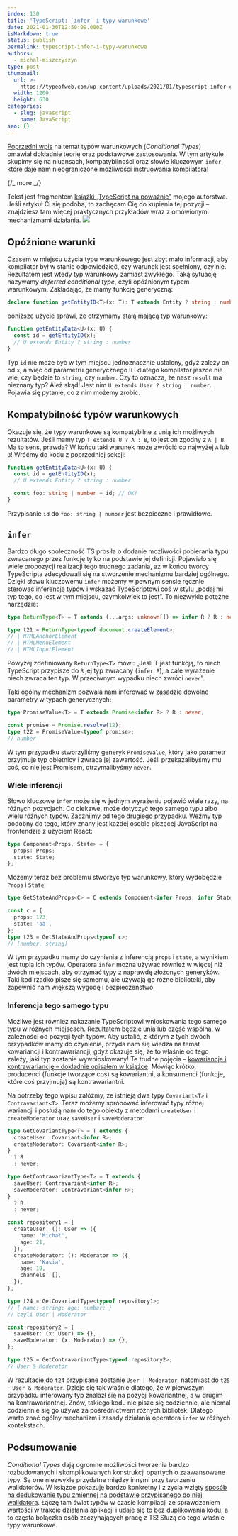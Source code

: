 ```yaml
---
index: 130
title: 'TypeScript: `infer` i typy warunkowe'
date: 2021-01-30T12:50:09.000Z
isMarkdown: true
status: publish
permalink: typescript-infer-i-typy-warunkowe
authors:
  - michal-miszczyszyn
type: post
thumbnail:
  url: >-
    https://typeofweb.com/wp-content/uploads/2021/01/typescript-infer-conditional-types.png
  width: 1200
  height: 630
categories:
  - slug: javascript
    name: JavaScript
seo: {}
---
```


[Poprzedni wpis](https://typeofweb.com/conditional-types-typescript-typy-warunkowe/) na temat typów warunkowych (_Conditional Types_) omawiał dokładnie teorię oraz podstawowe zastosowania. W tym artykule skupimy się na niuansach, kompatybilności oraz słowie kluczowym `infer`, które daje nam nieograniczone możliwości instruowania kompilatora!

{/_ more _/}

<p class="important">Tekst jest fragmentem <a href="https://typescriptnapowaznie.pl/" target="_blank" rel="noopener">książki „TypeScript na poważnie”</a> mojego autorstwa. Jeśli artykuł Ci się podoba, to zachęcam Cię do kupienia tej pozycji – znajdziesz tam więcej praktycznych przykładów wraz z omówionymi mechanizmami działania. <a href="https://typescriptnapowaznie.pl/" target="_blank" rel="noopener"><img src="https://sklep.typeofweb.com/content/uploads/2020/08/Group-1.png" /></a></p>

## Opóźnione warunki

Czasem w miejscu użycia typu warunkowego jest zbyt mało informacji, aby kompilator był w stanie odpowiedzieć, czy warunek jest spełniony, czy nie. Rezultatem jest wtedy typ warunkowy zamiast zwykłego. Taką sytuację nazywamy _deferred conditional type_, czyli opóźnionym typem warunkowym. Zakładając, że mamy funkcję generyczną:

```ts
declare function getEntityID<T>(x: T): T extends Entity ? string : number;
```

poniższe użycie sprawi, że otrzymamy stałą mającą typ warunkowy:

```ts
function getEntityData<U>(x: U) {
  const id = getEntityID(x);
  // U extends Entity ? string : number
}
```

Typ `id` nie może być w tym miejscu jednoznacznie ustalony, gdyż zależy on od `x`, a więc od parametru generycznego `U` i dlatego kompilator jeszce nie wie, czy będzie to `string`, czy `number`. Czy to oznacza, że nasz `result` ma nieznany typ? Ależ skąd! Jest nim `U extends User ? string : number`. Pojawia się pytanie, co z nim możemy zrobić.

## Kompatybilność typów warunkowych

Okazuje się, że typy warunkowe są kompatybilne z unią ich możliwych rezultatów. Jeśli mamy typ `T extends U ? A : B`, to jest on zgodny z `A | B`. Ma to sens, prawda? W końcu taki warunek może zwrócić co najwyżej `A` lub `B`! Wróćmy do kodu z poprzedniej sekcji:

```ts
function getEntityData<U>(x: U) {
  const id = getEntityID(x);
  // U extends Entity ? string : number

  const foo: string | number = id; // OK!
}
```

Przypisanie `id` do `foo: string | number` jest bezpieczne i prawidłowe.

## `infer`

Bardzo długo społeczność TS prosiła o dodanie możliwości pobierania typu zwracanego przez funkcję tylko na podstawie jej definicji. Pojawiało się wiele propozycji realizacji tego trudnego zadania, aż w końcu twórcy TypeScripta zdecydowali się na stworzenie mechanizmu bardziej ogólnego. Dzięki słowu kluczowemu `infer` możemy w pewnym sensie ręcznie sterować inferencją typów i wskazać TypeScriptowi coś w stylu „podaj mi typ tego, co jest w tym miejscu, czymkolwiek to jest”. To niezwykle potężne narzędzie:

```ts
type ReturnType<T> = T extends (...args: unknown[]) => infer R ? R : never;

type t21 = ReturnType<typeof document.createElement>;
// | HTMLAnchorElement
// | HTMLMenuElement
// | HTMLInputElement
```

Powyżej zdefiniowany `ReturnType<T>` mówi: „Jeśli T jest funkcją, to niech TypeScript przypisze do `R` jej typ zwracany (`infer R`), a całe wyrażenie niech zwraca ten typ. W przeciwnym wypadku niech zwróci `never`”.

Taki ogólny mechanizm pozwala nam inferować w zasadzie dowolne parametry w typach generycznych:

```ts
type PromiseValue<T> = T extends Promise<infer R> ? R : never;

const promise = Promise.resolve(12);
type t22 = PromiseValue<typeof promise>;
// number
```

W tym przypadku stworzyliśmy generyk `PromiseValue`, który jako parametr przyjmuje typ obietnicy i zwraca jej zawartość. Jeśli przekazalibyśmy mu coś, co nie jest Promisem, otrzymalibyśmy `never`.

### Wiele inferencji

Słowo kluczowe `infer` może się w jednym wyrażeniu pojawić wiele razy, na różnych pozycjach. Co ciekawe, może dotyczyć tego samego typu albo wielu różnych typów. Zacznijmy od tego drugiego przypadku. Weźmy typ podobny do tego, który znany jest każdej osobie piszącej JavaScript na frontendzie z użyciem React:

```ts
type Component<Props, State> = {
  props: Props;
  state: State;
};
```

Możemy teraz bez problemu stworzyć typ warunkowy, który wydobędzie `Props` i `State`:

```ts
type GetStateAndProps<C> = C extends Component<infer Props, infer State> ? [Props, State] : never;

const c = {
  props: 123,
  state: 'aa',
};
type t23 = GetStateAndProps<typeof c>;
// [number, string]
```

W tym przypadku mamy do czynienia z inferencją `props` i `state`, a wynikiem jest tupla ich typów. Operatora `infer` można używać również w więcej niż dwóch miejscach, aby otrzymać typy z naprawdę złożonych generyków. Taki kod rzadko pisze się samemu, ale używają go różne biblioteki, aby zapewnić nam większą wygodę i bezpieczeństwo.

### Inferencja tego samego typu

Możliwe jest również nakazanie TypeScriptowi wnioskowania tego samego typu w różnych miejscach. Rezultatem będzie unia lub część wspólna, w zależności od pozycji tych typów. Aby ustalić, z którym z tych dwóch przypadków mamy do czynienia, przyda nam się wiedza na temat kowariancji i kontrawariancji, gdyż okazuje się, że to właśnie od tego zależy, jaki typ zostanie wywnioskowany! Te trudne pojęcia – [kowariancję i kontrawariancję – dokładnie opisałem w książce](https://typeofweb.com/napisalem-ksiazke-kilka-slow-o-typescript-na-powaznie/). Mówiąc krótko, producenci (funkcje tworzące coś) są kowariantni, a konsumenci (funkcje, które coś przyjmują) są kontrawariantni.

Na potrzeby tego wpisu załóżmy, że istnieją dwa typy `Covariant<T>` i `Contravariant<T>`. Teraz możemy spróbować inferować typy różnej wariancji i posłużą nam do tego obiekty z metodami `createUser` i `createModerator` oraz `saveUser` i `saveModerator`:

```ts
type GetCovariantType<T> = T extends {
  createUser: Covariant<infer R>;
  createModerator: Covariant<infer R>;
}
  ? R
  : never;

type GetContravariantType<T> = T extends {
  saveUser: Contravariant<infer R>;
  saveModerator: Contravariant<infer R>;
}
  ? R
  : never;
```

```ts
const repository1 = {
  createUser: (): User => ({
    name: 'Michał',
    age: 21,
  }),
  createModerator: (): Moderator => ({
    name: 'Kasia',
    age: 19,
    channels: [],
  }),
};

type t24 = GetCovariantType<typeof repository1>;
// { name: string; age: number; }
// czyli User | Moderator

const repository2 = {
  saveUser: (x: User) => {},
  saveModerator: (x: Moderator) => {},
};

type t25 = GetContravariantType<typeof repository2>;
// User & Moderator
```

W rezultacie do `t24` przypisane zostanie `User | Moderator`, natomiast do `t25` – `User & Moderator`. Dzieje się tak właśnie dlatego, że w pierwszym przypadku inferowany typ znalazł się na pozycji kowariantnej, a w drugim na kontrawariantnej. Znów, takiego kodu nie pisze się codziennie, ale niemal codziennie się go używa za pośrednictwem różnych bibliotek. Dlatego warto znać ogólny mechanizm i zasady działania operatora `infer` w różnych kontekstach.

## Podsumowanie

_Conditional Types_ dają ogromne możliwości tworzenia bardzo rozbudowanych i skomplikowanych konstrukcji opartych o zaawansowane typy. Są one niezwykle przydatne między innymi przy tworzeniu walidatorów. W książce pokazuję bardzo konkretny i z życia wzięty [sposób na dedukowanie typu zmiennej na podstawie przypisanego do niej walidatora](https://typescriptnapowaznie.pl/). Łączę tam świat typów w czasie kompilacji ze sprawdzaniem wartości w trakcie działania aplikacji i udaje się to bez duplikowania kodu, a to częsta bolączka osób zaczynających pracę z TS! Służą do tego właśnie typy warunkowe.

